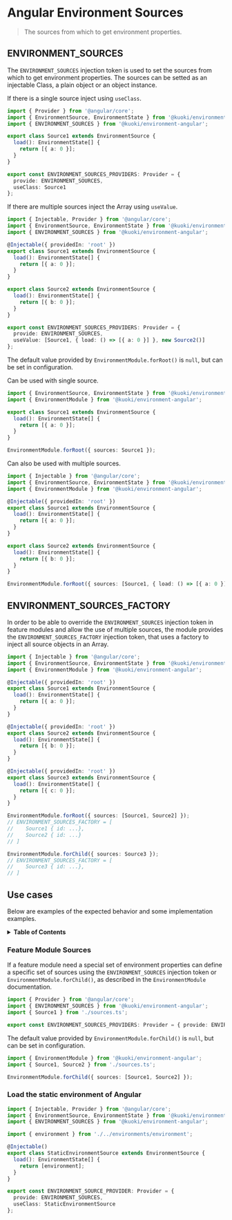 # Angular Environment Sources

> The sources from which to get environment properties.

## ENVIRONMENT_SOURCES

The `ENVIRONMENT_SOURCES` injection token is used to set the sources from which to get environment properties. The sources can be setted as an injectable Class, a plain object or an object instance.

If there is a single source inject using `useClass`.

```ts
import { Provider } from '@angular/core';
import { EnvironmentSource, EnvironmentState } from '@kuoki/environment';
import { ENVIRONMENT_SOURCES } from '@kuoki/environment-angular';

export class Source1 extends EnvironmentSource {
  load(): EnvironmentState[] {
    return [{ a: 0 }];
  }
}

export const ENVIRONMENT_SOURCES_PROVIDERS: Provider = {
  provide: ENVIRONMENT_SOURCES,
  useClass: Source1
};
```

If there are multiple sources inject the Array using `useValue`.

```ts
import { Injectable, Provider } from '@angular/core';
import { EnvironmentSource, EnvironmentState } from '@kuoki/environment';
import { ENVIRONMENT_SOURCES } from '@kuoki/environment-angular';

@Injectable({ providedIn: 'root' })
export class Source1 extends EnvironmentSource {
  load(): EnvironmentState[] {
    return [{ a: 0 }];
  }
}

export class Source2 extends EnvironmentSource {
  load(): EnvironmentState[] {
    return [{ b: 0 }];
  }
}

export const ENVIRONMENT_SOURCES_PROVIDERS: Provider = {
  provide: ENVIRONMENT_SOURCES,
  useValue: [Source1, { load: () => [{ a: 0 }] }, new Source2()]
};
```

The default value provided by `EnvironmentModule.forRoot()` is `null`, but can be set in configuration.

Can be used with single source.

```ts
import { EnvironmentSource, EnvironmentState } from '@kuoki/environment';
import { EnvironmentModule } from '@kuoki/environment-angular';

export class Source1 extends EnvironmentSource {
  load(): EnvironmentState[] {
    return [{ a: 0 }];
  }
}

EnvironmentModule.forRoot({ sources: Source1 });
```

Can also be used with multiple sources.

```ts
import { Injectable } from '@angular/core';
import { EnvironmentSource, EnvironmentState } from '@kuoki/environment';
import { EnvironmentModule } from '@kuoki/environment-angular';

@Injectable({ providedIn: 'root' })
export class Source1 extends EnvironmentSource {
  load(): EnvironmentState[] {
    return [{ a: 0 }];
  }
}

export class Source2 extends EnvironmentSource {
  load(): EnvironmentState[] {
    return [{ b: 0 }];
  }
}

EnvironmentModule.forRoot({ sources: [Source1, { load: () => [{ a: 0 }] }, new Source2()] });
```

## ENVIRONMENT_SOURCES_FACTORY

In order to be able to override the `ENVIRONMENT_SOURCES` injection token in feature modules and allow the use of multiple sources, the module provides the `ENVIRONMENT_SOURCES_FACTORY` injection token, that uses a factory to inject all source objects in an Array.

```ts
import { Injectable } from '@angular/core';
import { EnvironmentSource, EnvironmentState } from '@kuoki/environment';
import { EnvironmentModule } from '@kuoki/environment-angular';

@Injectable({ providedIn: 'root' })
export class Source1 extends EnvironmentSource {
  load(): EnvironmentState[] {
    return [{ a: 0 }];
  }
}

@Injectable({ providedIn: 'root' })
export class Source2 extends EnvironmentSource {
  load(): EnvironmentState[] {
    return [{ b: 0 }];
  }
}

@Injectable({ providedIn: 'root' })
export class Source3 extends EnvironmentSource {
  load(): EnvironmentState[] {
    return [{ c: 0 }];
  }
}

EnvironmentModule.forRoot({ sources: [Source1, Source2] });
// ENVIRONMENT_SOURCES_FACTORY = [
//    Source1 { id: ...},
//    Source2 { id: ...}
// ]

EnvironmentModule.forChild({ sources: Source3 });
// ENVIRONMENT_SOURCES_FACTORY = [
//    Source3 { id: ...},
// ]
```

## Use cases

Below are examples of the expected behavior and some implementation examples.

<details>
  <summary><strong>Table of Contents</strong></summary>
  <ol>
    <li><a href="#feature-module-sources">Feature Module Sources</a></li>
    <li><a href="#load-the-static-environment-of-angular">Load the static environment of Angular</a></li>
  </ol>
</details>

### Feature Module Sources

If a feature module need a special set of environment properties can define a specific set of sources using the `ENVIRONMENT_SOURCES` injection token or `EnvironmentModule.forChild()`, as described in the `EnvironmentModule` documentation.

```ts
import { Provider } from '@angular/core';
import { ENVIRONMENT_SOURCES } from '@kuoki/environment-angular';
import { Source1 } from './sources.ts';

export const ENVIRONMENT_SOURCES_PROVIDERS: Provider = { provide: ENVIRONMENT_SOURCES, useClass: Source1 };
```

The default value provided by `EnvironmentModule.forChild()` is `null`, but can be set in configuration.

```ts
import { EnvironmentModule } from '@kuoki/environment-angular';
import { Source1, Source2 } from './sources.ts';

EnvironmentModule.forChild({ sources: [Source1, Source2] });
```

### Load the static environment of Angular

```ts
import { Injectable, Provider } from '@angular/core';
import { EnvironmentSource, EnvironmentState } from '@kuoki/environment';
import { ENVIRONMENT_SOURCES } from '@kuoki/environment-angular';

import { environment } from './../environments/environment';

@Injectable()
export class StaticEnvironmentSource extends EnvironmentSource {
  load(): EnvironmentState[] {
    return [environment];
  }
}

export const ENVIRONMENT_SOURCE_PROVIDER: Provider = {
  provide: ENVIRONMENT_SOURCES,
  useClass: StaticEnvironmentSource
};
```
